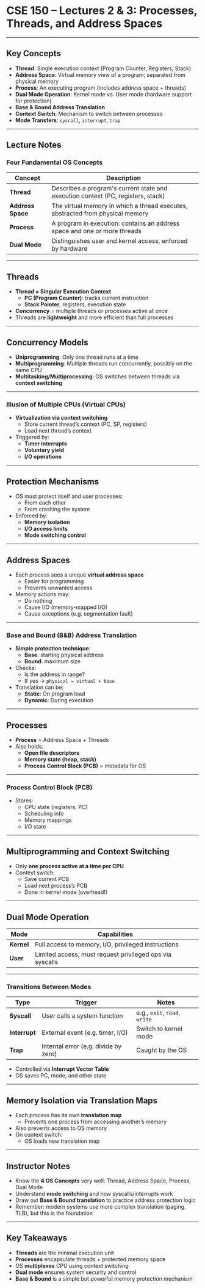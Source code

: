 # CSE 150 – Lectures 2 & 3: Processes, Threads, and Address Spaces

---

## Key Concepts

- **Thread**: Single execution context (Program Counter, Registers, Stack)
- **Address Space**: Virtual memory view of a program; separated from physical memory
- **Process**: An executing program (includes address space + threads)
- **Dual Mode Operation**: Kernel mode vs. User mode (hardware support for protection)
- **Base & Bound Address Translation**
- **Context Switch**: Mechanism to switch between processes
- **Mode Transfers**: `syscall`, `interrupt`, `trap`

---

## Lecture Notes

### Four Fundamental OS Concepts

| Concept         | Description |
|----------------|-------------|
| **Thread**      | Describes a program's current state and execution context (PC, registers, stack) |
| **Address Space** | The virtual memory in which a thread executes, abstracted from physical memory |
| **Process**     | A program in execution: contains an address space and one or more threads |
| **Dual Mode**   | Distinguishes user and kernel access, enforced by hardware |

---

## Threads

- **Thread = Singular Execution Context**
  - **PC (Program Counter)**: tracks current instruction
  - **Stack Pointer**, registers, execution state
- **Concurrency** = multiple threads or processes active at once
- Threads are **lightweight** and more efficient than full processes

---

## Concurrency Models

- **Uniprogramming**: Only one thread runs at a time
- **Multiprogramming**: Multiple threads run concurrently, possibly on the same CPU
- **Multitasking/Multiprocessing**: OS switches between threads via **context switching**

---

### Illusion of Multiple CPUs (Virtual CPUs)
- **Virtualization via context switching**
  - Store current thread’s context (PC, SP, registers)
  - Load next thread’s context
- Triggered by:
  - **Timer interrupts**
  - **Voluntary yield**
  - **I/O operations**

---

## Protection Mechanisms

- OS must protect itself and user processes:
  - From each other
  - From crashing the system
- Enforced by:
  - **Memory isolation**
  - **I/O access limits**
  - **Mode switching control**

---

## Address Spaces

- Each process sees a unique **virtual address space**
  - Easier for programming
  - Prevents unwanted access
- Memory actions may:
  - Do nothing
  - Cause I/O (memory-mapped I/O)
  - Cause exceptions (e.g. segmentation fault)

---

### Base and Bound (B&B) Address Translation

- **Simple protection technique**:
  - **Base**: starting physical address
  - **Bound**: maximum size
- Checks:
  - Is the address in range?
  - If yes → `physical = virtual + base`
- Translation can be:
  - **Static**: On program load
  - **Dynamic**: During execution

---

## Processes

- **Process** = Address Space + Threads
- Also holds:
  - **Open file descriptors**
  - **Memory state (heap, stack)**
  - **Process Control Block (PCB)** = metadata for OS

---

### Process Control Block (PCB)
- Stores:
  - CPU state (registers, PC)
  - Scheduling info
  - Memory mappings
  - I/O state

---

## Multiprogramming and Context Switching

- Only **one process active at a time per CPU**
- Context switch:
  - Save current PCB
  - Load next process’s PCB
  - Done in kernel mode (overhead!)

---

## Dual Mode Operation

| Mode     | Capabilities                         |
|----------|--------------------------------------|
| **Kernel** | Full access to memory, I/O, privileged instructions |
| **User**   | Limited access; must request privileged ops via syscalls |

---

### Transitions Between Modes

| Type        | Trigger                              | Notes |
|-------------|--------------------------------------|-------|
| **Syscall**   | User calls a system function         | e.g., `exit`, `read`, `write` |
| **Interrupt** | External event (e.g. timer, I/O)     | Switch to kernel mode |
| **Trap**      | Internal error (e.g. divide by zero) | Caught by the OS |

- Controlled via **Interrupt Vector Table**
- OS saves PC, mode, and other state

---

## Memory Isolation via Translation Maps

- Each process has its own **translation map**
  - Prevents one process from accessing another’s memory
- Also prevents access to OS memory
- On context switch:
  - OS loads new translation map

---

## Instructor Notes

- Know the **4 OS Concepts** very well: Thread, Address Space, Process, Dual Mode
- Understand **mode switching** and how syscalls/interrupts work
- Draw out **Base & Bound translation** to practice address protection logic
- Remember: modern systems use more complex translation (paging, TLB), but this is the foundation

---

## Key Takeaways

- **Threads** are the minimal execution unit
- **Processes** encapsulate threads + protected memory space
- OS **multiplexes** CPU using context switching
- **Dual mode** ensures system security and control
- **Base & Bound** is a simple but powerful memory protection mechanism